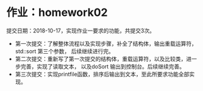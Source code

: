 # 作业：homework02

 提交日期：2018-10-17，实现作业一要求的功能，共提交3次。</font>

   + 第一次提交：了解整体流程以及实现步骤，补全了结构体，输出重载运算符，std::sort 第三个参数，
                 后续继续进行完。
   + 第二次提交：重新写了第一次提交的结构体，重载运算符，以及比较类，进一步完善，实现了读取文本，
                 以及doSort 输出到控制台。后续继续完善。
   + 第三次提交：实现printfile函数，排序后输出到文本，至此所要求功能全部实现。
               
